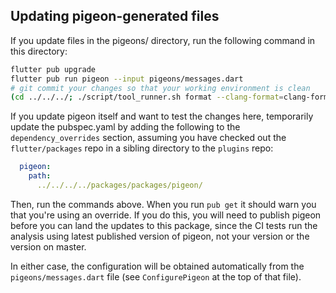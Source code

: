 ## Updating pigeon-generated files

If you update files in the pigeons/ directory, run the following command in this directory:

```bash
flutter pub upgrade
flutter pub run pigeon --input pigeons/messages.dart
# git commit your changes so that your working environment is clean
(cd ../../../; ./script/tool_runner.sh format --clang-format=clang-format-7)
```

If you update pigeon itself and want to test the changes here, temporarily update the pubspec.yaml
by adding the following to the
`dependency_overrides` section, assuming you have checked out the
`flutter/packages` repo in a sibling directory to the `plugins` repo:

```yaml
  pigeon:
    path:
      ../../../../packages/packages/pigeon/
```

Then, run the commands above. When you run `pub get` it should warn you that you're using an
override. If you do this, you will need to publish pigeon before you can land the updates to this
package, since the CI tests run the analysis using latest published version of pigeon, not your
version or the version on master.

In either case, the configuration will be obtained automatically from the
`pigeons/messages.dart` file (see `ConfigurePigeon` at the top of that file).
